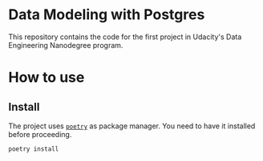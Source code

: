 # Data Modeling with Postgres
This repository contains the code for the first project in Udacity's Data Engineering Nanodegree program.

# How to use
## Install
The project uses [`poetry`](https://python-poetry.org/) as package manager. You need to have it installed before proceeding.

```bash
poetry install
```